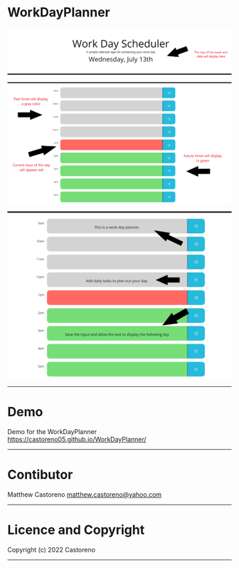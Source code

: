 # WorkDayPlanner

<!-- In this module you will interact with the WorkDayPlanned! The planner is designed save daily work tasks.

When the page loads you are met with the current date and time. Below that is where the tasks will go.

Throughout the day tasks build up making the  becomes harder to manage time efficiently -->

![WorkDayPlanner](./Images/Intro.png)

![WorkDayPlanner](./Images/Color%20Theme.png)

![WorkDayPlanner](./Images/Save%20Info.png)

---

# Demo 

Demo for the WorkDayPlanner https://castoreno05.github.io/WorkDayPlanner/

---


# Contibutor 

Matthew Castoreno <matthew.castoreno@yahoo.com>

---

# Licence and Copyright


Copyright (c) 2022 Castoreno

---
